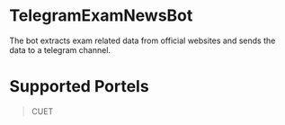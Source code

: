 # TelegramExamNewsBot

The bot extracts exam related data from official websites and sends the data to a telegram channel.

# Supported Portels

> CUET
